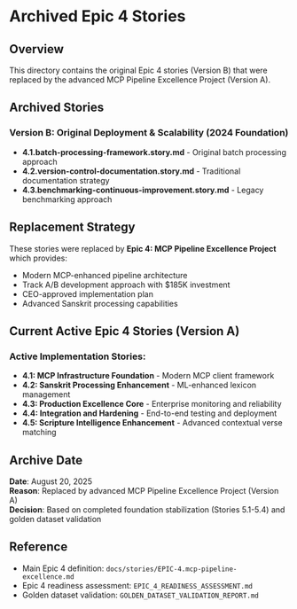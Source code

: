 # Archived Epic 4 Stories

## Overview
This directory contains the original Epic 4 stories (Version B) that were replaced by the advanced MCP Pipeline Excellence Project (Version A).

## Archived Stories

### Version B: Original Deployment & Scalability (2024 Foundation)
- **4.1.batch-processing-framework.story.md** - Original batch processing approach
- **4.2.version-control-documentation.story.md** - Traditional documentation strategy  
- **4.3.benchmarking-continuous-improvement.story.md** - Legacy benchmarking approach

## Replacement Strategy

These stories were replaced by **Epic 4: MCP Pipeline Excellence Project** which provides:
- Modern MCP-enhanced pipeline architecture
- Track A/B development approach with $185K investment
- CEO-approved implementation plan
- Advanced Sanskrit processing capabilities

## Current Active Epic 4 Stories (Version A)

### Active Implementation Stories:
- **4.1: MCP Infrastructure Foundation** - Modern MCP client framework
- **4.2: Sanskrit Processing Enhancement** - ML-enhanced lexicon management  
- **4.3: Production Excellence Core** - Enterprise monitoring and reliability
- **4.4: Integration and Hardening** - End-to-end testing and deployment
- **4.5: Scripture Intelligence Enhancement** - Advanced contextual verse matching

## Archive Date
**Date**: August 20, 2025  
**Reason**: Replaced by advanced MCP Pipeline Excellence Project (Version A)  
**Decision**: Based on completed foundation stabilization (Stories 5.1-5.4) and golden dataset validation

## Reference
- Main Epic 4 definition: `docs/stories/EPIC-4.mcp-pipeline-excellence.md`
- Epic 4 readiness assessment: `EPIC_4_READINESS_ASSESSMENT.md`
- Golden dataset validation: `GOLDEN_DATASET_VALIDATION_REPORT.md`